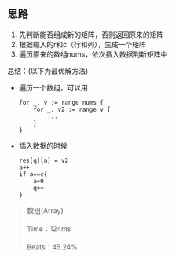 ## 思路
1. 先判断能否组成新的矩阵，否则返回原来的矩阵
2. 根据输入的r和c（行和列），生成一个矩阵
3. 遍历原来的数组nums，依次插入数据到新矩阵中

总结：(以下为最优解方法)
- 遍历一个数组，可以用
    ```
    for _, v := range nums {
        for _, v2 := range v {
            ...
        }
    }
    ```
- 插入数据的时候
    ```
    res[q][a] = v2
    a++
    if a==c{
        a=0
        q++
    }
    ```

>数组(Array)<br><br>
>Time：124ms<br><br>
>Beats：45.24%